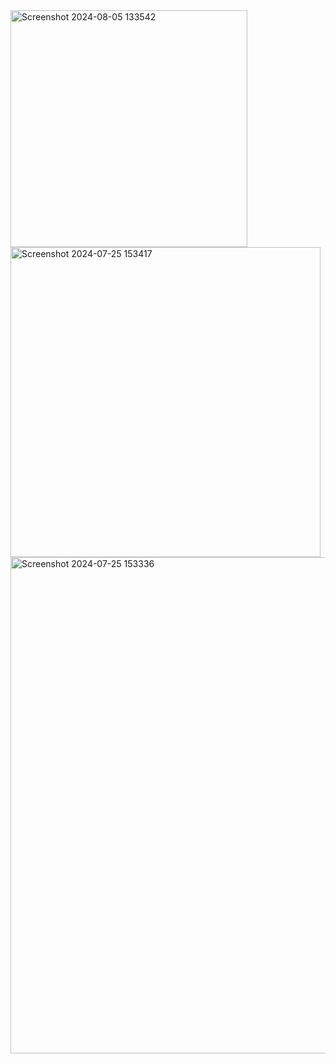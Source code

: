 <div>
<img width="379" alt="Screenshot 2024-08-05 133542" src="https://github.com/user-attachments/assets/5a749131-f933-45e9-9c87-fc4443f321d1">
</div>
<div>
<img width="496" alt="Screenshot 2024-07-25 153417" src="https://github.com/user-attachments/assets/7fc65c7b-42b7-4d35-8081-398995405858">
</div>
<div>
<img width="794" alt="Screenshot 2024-07-25 153336" src="https://github.com/user-attachments/assets/34953aed-5793-4829-a430-68fdf64b1fbd">
</div>

